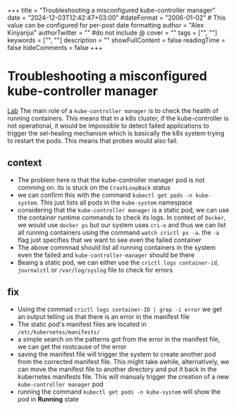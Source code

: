 +++
title = "Troubleshooting a misconfigured kube-controller manager"
date = "2024-12-03T12:42:47+03:00"
#dateFormat = "2006-01-02" # This value can be configured for per-post date formatting
author = "Alex Kinyanjui"
authorTwitter = "" #do not include @
cover = ""
tags = ["", ""]
keywords = ["", ""]
description = ""
showFullContent = false
readingTime = false
hideComments = false
+++

# Troubleshooting a misconfigured kube-controller manager 
[Lab](https://killercoda.com/killer-shell-cka/scenario/kube-controller-manager-misconfigured)
The main role of a `kube-controller manager` is to check the health of running containers. This means that in a k8s cluster, if the kube-controller is not operational, it would be impossible to detect failed applications to trigger the sel-healing mechanism which is basically the k8s system trying to restart the pods. This means that probes would also fail.

## context
- The problem here is that the kube-controller manager pod is not comming on. its is stuck on the `CrashLoopBack` status
- we can confirm this with the command `kubectl get pods -n kube-system`. This just lists all pods in the `kube-system` namespace
- considering that the `kube-controller manager` is a static pod, we can use the container runtime commands to check its logs. In context of `Docker`, we would use `docker ps` but our system uses `cri-o` and thus we can list all running containers using the command `watch crictl ps -a`. the `-a` flag just specifies that we want to see even the failed container
- The above commnad should list all running containers in the system even the failed and `kube-controller-manager` should be there
- Beaing a static pod, we can either use the `crictl logs container-id`, `journalctl` or `/var/log/syslog` file to check for errors

## fix
- Using the commad `crictl logs container-ID | grep -i error` we get an output telling us that there is an error in the manifest file
- The static pod's manifest files are located in `/etc/kubernetes/manifests/`
- a simple search on the patterns got from the error in the manifest file, we can get the rootcause of the error
- saving the manifest file will trigger the system to create another pod from the corrected manifest file. This might take awhile, alternatively, we can move the manifest file to another directory and put it back in the kubernetes manifests file. This will manualy trigger the creation of a new `kube-controller manager` pod
- running the command `kubectl get pods -n kube-system` will show the pod in **Running** state
